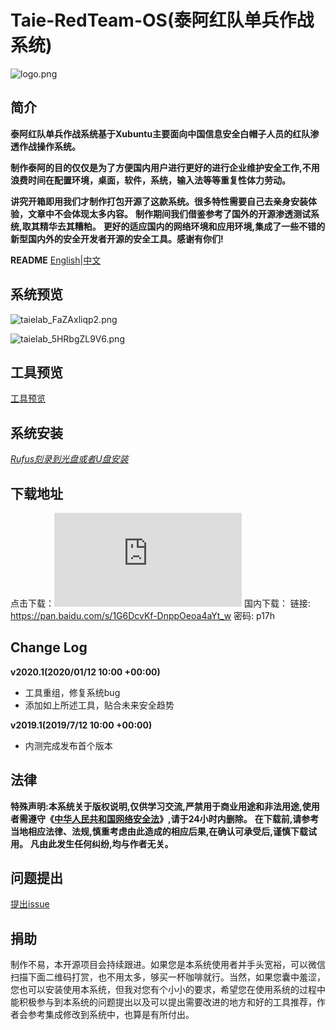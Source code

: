 # Taie-RedTeam-OS(泰阿红队单兵作战系统)

![logo.png](https://i.loli.net/2019/07/13/5d2944206a37589088.png)

## 简介

**泰阿红队单兵作战系统基于Xubuntu主要面向中国信息安全白帽子人员的红队渗透作战操作系统。**

**制作泰阿的目的仅仅是为了方便国内用户进行更好的进行企业维护安全工作,不用浪费时间在配置环境，桌面，软件，系统，输入法等等重复性体力劳动。**

**讲究开箱即用我们才制作打包开源了这款系统。很多特性需要自己去亲身安装体验，文章中不会体现太多内容。**
**制作期间我们借鉴参考了国外的开源渗透测试系统,取其精华去其糟粕。**
**更好的适应国内的网络环境和应用环境,集成了一些不错的新型国内外的安全开发者开源的安全工具。感谢有你们!**

**README** [English](./README.md)|[中文](./README_ZH.md)

## 系统预览

![taielab_FaZAxliqp2.png](https://i.loli.net/2019/07/13/5d293c6f93e7e75192.png)

![taielab_5HRbgZL9V6.png](https://i.loli.net/2019/07/13/5d293c6f959e953898.png)

## 工具预览

[工具预览](https://github.com/taielab/Taie-RedTeam-OS/tree/master/Preview)

## 系统安装

*[Rufus刻录到光盘或者U盘安装](https://rufus.ie/)*

## 下载地址

点击下载：[![Download Taie-RedTeam-OS](https://sourceforge.net/sflogo.php?type=16&group_id=3121246)](https://sourceforge.net/p/taie-redteam-os/)
国内下载：
链接: https://pan.baidu.com/s/1G6DcvKf-DnppOeoa4aYt_w  密码: p17h


## Change Log
**v2020.1(2020/01/12 10:00 +00:00)**

 - 工具重组，修复系统bug
 - 添加如上所述工具，贴合未来安全趋势

**v2019.1(2019/7/12 10:00 +00:00)**

- 内测完成发布首个版本

## 法律

**特殊声明:本系统关于版权说明,仅供学习交流,严禁用于商业用途和非法用途,使用者需遵守《[中华人民共和国网络安全法](http://www.npc.gov.cn/npc/xinwen/2016-11/07/content_2001605.htm)》,请于24小时内删除。**
**在下载前,请参考当地相应法律、法规,慎重考虑由此造成的相应后果,在确认可承受后,谨慎下载试用。**
**凡由此发生任何纠纷,均与作者无关。**

## 问题提出

[提出issue](https://github.com/taie-lab/Taie-RedTeam-OS/issues)

## 捐助

制作不易，本开源项目会持续跟进。如果您是本系统使用者并手头宽裕，可以微信扫描下面二维码打赏，也不用太多，够买一杯咖啡就行。当然，如果您囊中羞涩，您也可以安装使用本系统，但我对您有个小小的要求，希望您在使用系统的过程中能积极参与到本系统的问题提出以及可以提出需要改进的地方和好的工具推荐，作者会参考集成修改到系统中，也算是有所付出。

